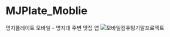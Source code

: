 # MJPlate_Moblie
명지플레이트 모바일 - 명지대 주변 맛집 앱
![모바일컴퓨팅기말프로젝트](https://user-images.githubusercontent.com/69567185/176995364-83fa5240-8871-4ae9-8dc1-a1c9494200a2.jpg)
